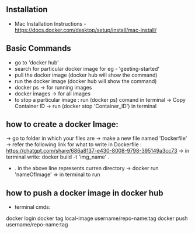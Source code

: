 ## Installation
* Mac Installation Instructions - https://docs.docker.com/desktop/setup/install/mac-install/

## Basic Commands
* go to 'docker hub'
* search for particular docker image for eg - 'geeting-started'
* pull the docker image (docker hub will show the command)
* run the docker image (docker hub will show the command)
* docker ps  ->  for running images
* docker images  -> for all images
* to stop a particular image : run (docker ps) comand in terminal -> Copy Container ID -> run (docker stop 'Container_ID') in terminal

## how to create a docker Image:

-> go to folder in which your files are
-> make a new file named 'Dockerfile'
-> refer the following link for what to write in Dockerfile : https://chatgpt.com/share/686a8137-e430-8008-9798-395149a3cc73
-> in terminal write: docker build -t 'img_name' . 
* . in the above line represents curren directory
-> docker run 'nameOfImage'     => in terminal to run

## how to push a docker image in docker hub
* terminal cmds:

docker login
docker tag local-image username/repo-name:tag
docker push username/repo-name:tag

## 


